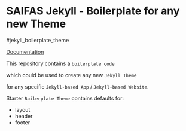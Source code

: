 # SAIFAS Jekyll - Boilerplate for any new Theme

#jekyll_boilerplate_theme

[Documentation](https://github.com/saifasJekyll/saifas-ssg-jekyll-boilerplate-theme--doc)

This repository contains a `boilerplate code` 

which could be used to create any new `Jekyll Theme` 

for any specific `Jekyll-based App` / `Jekyll-based Website`. 

Starter `Boilerplate Theme` contains defaults for:
- layout
- header
- footer


